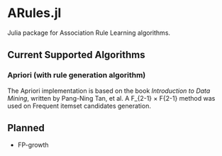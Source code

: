 ARules.jl
=========

Julia package for Association Rule Learning algorithms.

## Current Supported Algorithms

### Apriori (with rule generation algorithm)

The Apriori implementation is based on the book *Introduction to Data Mining*, written by Pang-Ning Tan, et al. A F_{2-1} × F{2-1} method was used on Frequent itemset candidates generation.

## Planned

* FP-growth
